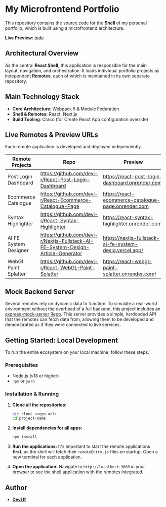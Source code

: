 # My Microfrontend Portfolio

This repository contains the source code for the **Shell** of my personal portfolio, which is built using a microfrontend architecture.

**Live Preview:** [todo]()

## Architectural Overview

As the central **React Shell**, this application is responsible for the main layout, navigation, and orchestration. It loads individual portfolio projects as independent **Remotes**, each of which is maintained in its own separate repository.

## Main Technology Stack

- **Core Architecture**: Webpack 5 & Module Federation
- **Shell & Remotes**: React, Next.js
- **Build Tooling**: Craco (for Create React App configuration override)

## Live Remotes & Preview URLs

Each remote application is developed and deployed independently.

| Remote Projects       | Repo                                                                             | Preview                                                 |
| --------------------- | -------------------------------------------------------------------------------- | ------------------------------------------------------- |
| Post Login Dashboard  | https://github.com/devi-r/React-Post-Login-Dashboard                             | https://react-post-login-dashboard.onrender.com/        |
| Ecommerce Catalogue   | https://github.com/devi-r/React-Ecommerce-Catalogue-Page                         | https://react-ecommerce-catalogue-page.onrender.com     |
| Syntax Highlighter    | https://github.com/devi-r/React-Syntax-Highlighter                               | https://react-syntax-highlighter.onrender.com/          |
| AI FE System Designer | https://github.com/devi-r/Nextjs-Fullstack-AI-FE-System-Design-Article-Generator | https://nextjs-fullstack-ai-fe-system-desig.vercel.app/ |
| WebGl Paint Splatter  | https://github.com/devi-r/React-WebGL-Paint-Splatter                             | https://react-webgl-paint-splatter.onrender.com/        |

## Mock Backend Server

Several remotes rely on dynamic data to function. To simulate a real-world environment without the overhead of a full backend, this project includes an [express-mock-server](https://express-mock-server-rose.vercel.app) [Repo](https://github.com/devi-r/Express-Mock-Server). This server provides a simple, hardcoded API that the remotes can fetch data from, allowing them to be developed and demonstrated as if they were connected to live services.

## Getting Started: Local Development

To run the entire ecosystem on your local machine, follow these steps.

### Prerequisites

- Node.js (v18 or higher)
- `npm` or `yarn`

### Installation & Running

1.  **Clone all the repositories:**

    ```bash
    git clone <repo-url>
    cd project-name
    ```

2.  **Install dependencies for all apps:**

    ```bash
    npm install
    ```

3.  **Run the applications:**
    It's important to start the remote applications **first**, as the shell will fetch their `remoteEntry.js` files on startup. Open a new terminal for each application.

4.  **Open the application:**
    Navigate to `http://localhost:3000` in your browser to see the shell application with the remotes integrated.

## Author

- **[Devi R](https://www.linkedin.com/in/devi-r-06bb94a7)**
